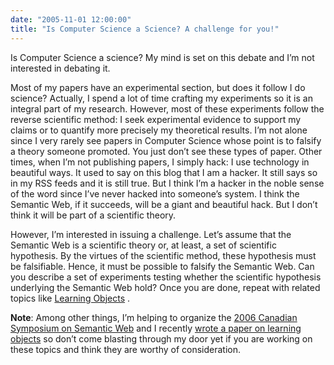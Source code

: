 ```yaml
---
date: "2005-11-01 12:00:00"
title: "Is Computer Science a Science? A challenge for you!"
---
```




Is Computer Science a science? My mind is set on this debate and I&rsquo;m not interested in debating it.

Most of my papers have an experimental section, but does it follow I do science? Actually, I spend a lot of time crafting my experiments so it is an integral part of my research. However, most of these experiments follow the reverse scientific method: I seek experimental evidence to support my claims or to quantify more precisely my theoretical results. I&rsquo;m not alone since I very rarely see papers in Computer Science whose point is to falsify a theory someone promoted. You just don&rsquo;t see these types of paper. Other times, when I&rsquo;m not publishing papers, I simply hack: I use technology in beautiful ways. It used to say on this blog that I am a hacker. It still says so in my RSS feeds and it is still true. But I think I&rsquo;m a hacker in the noble sense of the word since I&rsquo;ve never hacked into someone&rsquo;s system. I think the Semantic Web, if it succeeds, will be a giant and beautiful hack. But I don&rsquo;t think it will be part of a scientific theory.

 However, I&rsquo;m interested in issuing a challenge. Let&rsquo;s assume that the Semantic Web is a scientific theory or, at least, a set of scientific hypothesis. By the virtues of the scientific method, these hypothesis must be falsifiable. Hence, it must be possible to falsify the Semantic Web. Can you describe a set of experiments testing whether the scientific hypothesis underlying the Semantic Web hold? Once you are done, repeat with related topics like [Learning Objects](https://en.wikipedia.org/wiki/Learning_object) .

__Note__: Among other things, I&rsquo;m helping to organize the [2006 Canadian Symposium on Semantic Web](http://www.ift.ulaval.ca/~kone/SWIG06/) and I recently [wrote a paper on learning objects](http://www.daniel-lemire.com/fr/abstracts/ITSE2005.html) so don&rsquo;t come blasting through my door yet if you are working on these topics and think they are worthy of consideration. 

